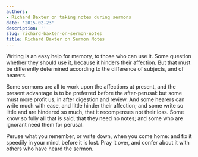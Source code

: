 ```yaml
---
authors:
- Richard Baxter on taking notes during sermons
date: '2015-02-23'
description: ''
slug: richard-baxter-on-sermon-notes
title: Richard Baxter on Sermon Notes
---
```

Writing is an easy help for memory, to those who can use it. Some question whether they should use it, because it hinders their affection. But that must be differently determined according to the difference of subjects, and of hearers.

Some sermons are all to work upon the affections at present, and the present advantage is to be preferred before the after-perusal: but some must more profit us, in after digestion and review. And some hearers can write much with ease, and little hinder their affection; and some write so little and are hindered so much, that it recompenses not their loss. Some know so fully all that is said, that they need no notes; and some who are ignorant need them for perusal.

Peruse what you remember, or write down, when you come home: and fix it speedily in your mind, before it is lost. Pray it over, and confer about it with others who have heard the sermon.



